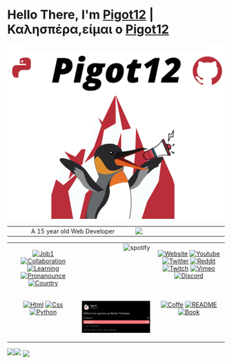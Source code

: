 # Hello There, I'm [Pigot12](https://github.com/Pigot12) | Καλησπέρα,είμαι ο [Pigot12](https://github.com/Pigot12)
![](GithubLogo%20(1).png)

<table width="800px">
<tr>
<td valign="top" width="2000px" align="center">
 A 15 year old Web Developer 
 <img align='right' src='https://user-images.githubusercontent.com/5713670/87202985-820dcb80-c2b6-11ea-9f56-7ec461c497c3.gif' width='200'>
</tr>

<table width="800px">
<td valign="top" width="30%" align="center">
  
  [![Job1](https://img.shields.io/badge/-🏫High%20School%20Student-8DD6F9?&logo=)]()
  [![Collaboration](https://img.shields.io/badge/-🔍With%20Anything%20and%20Anyone-8DD6F9?&logo=)]()
  [![Learning](https://img.shields.io/badge/-📖Learning%20Java%20Script-46a2f1?&logo=)]()
  [![Pronanounce](https://img.shields.io/badge/-He/Him-1a73e8?&logo=)]()
  [![Country](https://img.shields.io/badge/-🇬🇷Greece-007ACC?&logo=)]()
  
</td><td valign="top" width="34%" align="center">
  
  <a href="https://github.com/kittinan/spotify-github-profile" target="blank">
  <img align="right"
    src="https://spotify-github-profile.vercel.app/api/view?uid=k4jkgsc6vq2boan1t2ajvxvee&cover_image=true"
    alt="spotify"
    theme=default
   (https://spotify-github-profile.vercel.app/api/view?uid=k4jkgsc6vq2boan1t2ajvxvee&redirect=true />
</a>

</td><td valign="top" width="33%" align="center">
  
  [![Website](https://img.shields.io/badge/-Website-45b8d8?&logo=java)]()
  [![Youtube](https://img.shields.io/badge/-Pigot12-311C87?&logo=youtube&logoColor=white)](https://www.youtube.com/channel/UCnTVfPUMLGlMwQgU3v3O0sg)
  [![Twitter](https://img.shields.io/badge/-Pigot12_-430098?&logo=twitter)](https://twitter.com/Pigot12_)
  [![Reddit](https://img.shields.io/badge/-Pigot12-764ABC?&logo=reddit)](https://www.reddit.com/user/Pigot12)
  [![Twitch](https://img.shields.io/badge/-Pigot12_-B7178C?&logo=twitch)](https://www.twitch.tv/pigot12_)
  [![Vimeo](https://img.shields.io/badge/-Pigot12_-B7178C?&logo=vimeo)](https://vimeo.com/pigot12)
  [![Discord](https://img.shields.io/badge/-Pigot%2012%20Server_-E10098?&logo=discord)](https://discord.gg/JJVYYG9)
  
  
</tr><td valign="top" width="33%" align="center">
  
   [![Html](https://img.shields.io/badge/-Html-13aa52?&logo=html5)](https://github.com/Pigot12?tab=repositories&q=&type=&language=html)
   [![Css](https://img.shields.io/badge/-Css-13aa52?&logo=css3)](https://github.com/Pigot12?tab=repositories&q=&type=&language=css)
   [![Python](https://img.shields.io/badge/-Python-13aa52?&logo=python)](https://github.com/Pigot12?tab=repositories&q=&type=&language=python)
  
</td><td valign="top" width="33%" align="center">
 
   [<img src="https://github.com/Pigot12/Pigot12/blob/main/Latest_Tweet.png" width="400" height="150%">](https://twitter.com/Pigot12_/status/1341845436424970241)
 
</td><td valign="top" width="32%" align="center">
 
  [![Coffe](https://img.shields.io/badge/-Buy%20me%20a%20coffe-5849BE?&logo=coffe)](https://www.buymeacoffee.com/pigot12)
  [![README](https://img.shields.io/badge/-README_-F7B93E?&logo=github)](https://github.com/Pigot12/Pigot12)
  [![Book](https://img.shields.io/badge/-Book-db7092?&logo=github)](https://github.com/Pigot12/Pigot12/issues/new)
 
</td></tr></table>
  <img align="left" src="https://github-readme-stats.vercel.app/api?username=Pigot12&show_icons=true&count_private=true&theme=vision-friendly-dark" />
  <img src="https://github-readme-stats.vercel.app/api/top-langs/?username=Pigot12&layout=compact&count_private=true&theme=vision-friendly-dark" />
  <a href="https://github.com/Pigot12/smallproject" target="_blank"><img align="center" src="https://github-readme-stats.vercel.app/api/pin/?username=Pigot12&repo=smallproject&theme=vision-friendly-dark"></a>

